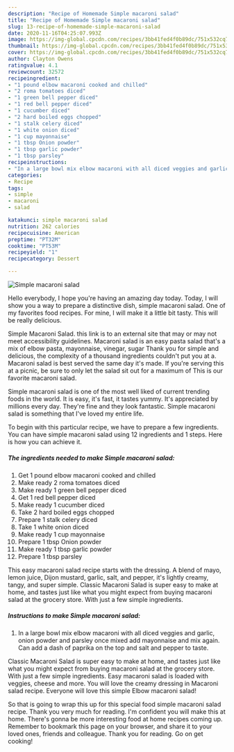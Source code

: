 ```yaml
---
description: "Recipe of Homemade Simple macaroni salad"
title: "Recipe of Homemade Simple macaroni salad"
slug: 13-recipe-of-homemade-simple-macaroni-salad
date: 2020-11-16T04:25:07.993Z
image: https://img-global.cpcdn.com/recipes/3bb41fed4f0b89dc/751x532cq70/simple-macaroni-salad-recipe-main-photo.jpg
thumbnail: https://img-global.cpcdn.com/recipes/3bb41fed4f0b89dc/751x532cq70/simple-macaroni-salad-recipe-main-photo.jpg
cover: https://img-global.cpcdn.com/recipes/3bb41fed4f0b89dc/751x532cq70/simple-macaroni-salad-recipe-main-photo.jpg
author: Clayton Owens
ratingvalue: 4.1
reviewcount: 32572
recipeingredient:
- "1 pound elbow macaroni cooked and chilled"
- "2 roma tomatoes diced"
- "1 green bell pepper diced"
- "1 red bell pepper diced"
- "1 cucumber diced"
- "2 hard boiled eggs chopped"
- "1 stalk celery diced"
- "1 white onion diced"
- "1 cup mayonnaise"
- "1 tbsp Onion powder"
- "1 tbsp garlic powder"
- "1 tbsp parsley"
recipeinstructions:
- "In a large bowl mix elbow macaroni with all diced veggies and garlic, onion powder and parsley once mixed add mayonnaise and mix again. Can add a dash of paprika on the top and salt and pepper to taste."
categories:
- Recipe
tags:
- simple
- macaroni
- salad

katakunci: simple macaroni salad 
nutrition: 262 calories
recipecuisine: American
preptime: "PT32M"
cooktime: "PT53M"
recipeyield: "1"
recipecategory: Dessert

---
```



![Simple macaroni salad](https://img-global.cpcdn.com/recipes/3bb41fed4f0b89dc/751x532cq70/simple-macaroni-salad-recipe-main-photo.jpg)

Hello everybody, I hope you're having an amazing day today. Today, I will show you a way to prepare a distinctive dish, simple macaroni salad. One of my favorites food recipes. For mine, I will make it a little bit tasty. This will be really delicious.

Simple Macaroni Salad. this link is to an external site that may or may not meet accessibility guidelines. Macaroni salad is an easy pasta salad that&#39;s a mix of elbow pasta, mayonnaise, vinegar, sugar Thank you for simple and delicious, the complexity of a thousand ingredients couldn&#39;t put you at a. Macaroni salad is best served the same day it&#39;s made. If you&#39;re serving this at a picnic, be sure to only let the salad sit out for a maximum of This is our favorite macaroni salad.

Simple macaroni salad is one of the most well liked of current trending foods in the world. It is easy, it's fast, it tastes yummy. It's appreciated by millions every day. They're fine and they look fantastic. Simple macaroni salad is something that I've loved my entire life.


To begin with this particular recipe, we have to prepare a few ingredients. You can have simple macaroni salad using 12 ingredients and 1 steps. Here is how you can achieve it.

<!--inarticleads1-->

##### The ingredients needed to make Simple macaroni salad:

1. Get 1 pound elbow macaroni cooked and chilled
1. Make ready 2 roma tomatoes diced
1. Make ready 1 green bell pepper diced
1. Get 1 red bell pepper diced
1. Make ready 1 cucumber diced
1. Take 2 hard boiled eggs chopped
1. Prepare 1 stalk celery diced
1. Take 1 white onion diced
1. Make ready 1 cup mayonnaise
1. Prepare 1 tbsp Onion powder
1. Make ready 1 tbsp garlic powder
1. Prepare 1 tbsp parsley


This easy macaroni salad recipe starts with the dressing. A blend of mayo, lemon juice, Dijon mustard, garlic, salt, and pepper, it&#39;s lightly creamy, tangy, and super simple. Classic Macaroni Salad is super easy to make at home, and tastes just like what you might expect from buying macaroni salad at the grocery store. With just a few simple ingredients. 

<!--inarticleads2-->

##### Instructions to make Simple macaroni salad:

1. In a large bowl mix elbow macaroni with all diced veggies and garlic, onion powder and parsley once mixed add mayonnaise and mix again. Can add a dash of paprika on the top and salt and pepper to taste.


Classic Macaroni Salad is super easy to make at home, and tastes just like what you might expect from buying macaroni salad at the grocery store. With just a few simple ingredients. Easy macaroni salad is loaded with veggies, cheese and more. You will love the creamy dressing in Macaroni salad recipe. Everyone will love this simple Elbow macaroni salad! 

So that is going to wrap this up for this special food simple macaroni salad recipe. Thank you very much for reading. I'm confident you will make this at home. There's gonna be more interesting food at home recipes coming up. Remember to bookmark this page on your browser, and share it to your loved ones, friends and colleague. Thank you for reading. Go on get cooking!
